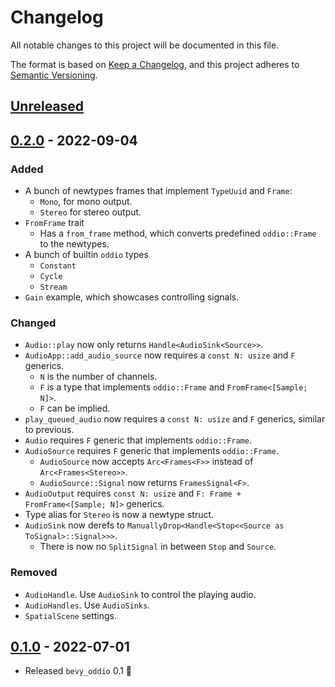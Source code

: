 # Changelog
All notable changes to this project will be documented in this file.

The format is based on [Keep a Changelog](https://keepachangelog.com/en/1.0.0/),
and this project adheres to [Semantic Versioning](https://semver.org/spec/v2.0.0.html).

## [Unreleased]

## [0.2.0] - 2022-09-04

### Added

- A bunch of newtypes frames that implement `TypeUuid` and `Frame`:
  - `Mono`, for mono output.
  - `Stereo` for stereo output.
- `FromFrame` trait
  - Has a `from_frame` method, which converts predefined `oddio::Frame` to the newtypes.
- A bunch of builtin `oddio` types
  - `Constant`
  - `Cycle`
  - `Stream`
- `Gain` example, which showcases controlling signals.

### Changed

- `Audio::play` now only returns `Handle<AudioSink<Source>>`.
- `AudioApp::add_audio_source` now requires a `const N: usize` and `F` generics.
  - `N` is the number of channels.
  - `F` is a type that implements `oddio::Frame` and `FromFrame<[Sample; N]>`.
  - `F` can be implied.
- `play_queued_audio` now requires a `const N: usize` and `F` generics, similar to previous.
- `Audio` requires `F` generic that implements `oddio::Frame`.
- `AudioSource` requires `F` generic that implements `oddio::Frame`.
  - `AudioSource` now accepts `Arc<Frames<F>>` instead of `Arc<Frames<Stereo>>`.
  - `AudioSource::Signal` now returns `FramesSignal<F>`.
- `AudioOutput` requires `const N: usize` and `F: Frame + FromFrame<[Sample; N]>` generics.
- Type alias for `Stereo` is now a newtype struct.
- `AudioSink` now derefs to `ManuallyDrop<Handle<Stop<<Source as ToSignal>::Signal>>>`.
  - There is now no `SplitSignal` in between `Stop` and `Source`.

### Removed

- `AudioHandle`. Use `AudioSink` to control the playing audio.
- `AudioHandles`. Use `AudioSinks`.
- `SpatialScene` settings.

## [0.1.0] - 2022-07-01
- Released `bevy_oddio` 0.1 🎉

[Unreleased]: https://github.com/harudagondi/bevy_oddio/compare/v0.2.0..HEAD
[0.2.0]: https://github.com/harudagondi/bevy_oddio/compare/v0.1.0..v0.2.0
[0.1.0]: https://github.com/harudagondi/bevy_oddio/releases/tag/v0.1.0